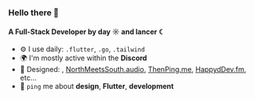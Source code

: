 ### Hello there 👋

#### A Full-Stack Developer by day ☼ and lancer ☾

- ⚙️ I use daily: `.flutter`, `.go`, `.tailwind`
- 🌍 I'm mostly active within the **Discord**
- 💅 Designed: , [NorthMeetsSouth.audio](https://www.northmeetssouth.audio), [ThenPing.me](https://thenping.me), [HappydDev.fm](https://www.happydev.fm), etc…
- 💬 `ping` me about **design**, **Flutter**, **development**
